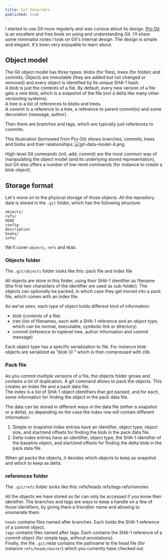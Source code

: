 ```yaml
---
title: Git Internals
published: true
---
```




I started to use Git more regularly and was curious about its design. [Pro Git](http://www.git-scm.com/book/en/v2) is an excellent and free book on using and understanding Git. I'll share some minimalist notes I took on Git's internal design. The design is simple and elegant. It's been very enjoyable to learn about.

## Object model
The Git object model has three types: blobs (for files), trees (for folder) and commits. Objects are immutable (they are added but not changed or removed) and every object is identified by its unique SHA-1 hash.  
A blob is just the contents of a file. By default, every new version of a file gets a new blob, which is a snapshot of the file (not a delta like many other versioning systems).  
A tree is a list of references to blobs and trees.  
A commit is a reference to a tree, a reference to parent commit(s) and some decoration (message, author).  

Then there are branches and tags, which are typically just references to commits. 

This illustration (borrowed from Pro Git) shows branches, commits, trees and blobs and their relationships:
![git-data-model-4.png]({{site.baseurl}}/archives/images/git-data-model-4.png)

High-level Git commands (init, add, commit) are the most common way of manipulating the object model (and its underlying stored representation), but Git also offers a number of low-level commands (for instance to create a blob object).

## Storage format
Let's move on to the physical storage of those objects. All the repository data is stored in the `.git` folder, which has the following structure:

    objects/ 
    refs/ 
    HEAD 
    config
    description
    hooks/ 
    info/ 

We'll cover `objects`, `refs` and `HEAD`.

### Objects folder
The `.git/objects` folder looks like this: 
    <SHA-1 named files>
    pack file and index file
    
All objects are store in this folder, using their SHA-1 identifier as filename (the first two characters of the identifier are used as sub-folder). The objects can optionally be packed, in which case they get moved into a pack file, which comes with an index file.

As we've seen, each type of object holds different kind of information:
* blob (contents of a file)
* tree (list of filenames, each with a SHA-1 reference and an object type, which can be normal, executable, symbolic link or directory) 
* commit (reference to toplevel tree, author information and commit message)

Each object type has a specific serialization to file. For instance blob objects are serialized as "blob <space> <content length> \0 <content> <linefeed>" which is then compressed with zlib.

### Pack file
As you commit multiple versions of a file, the objects folder grows and contains a lot of duplication. A git command allows to pack the objects. This creates an index file and a pack data file.  
The index is a list of SHA-1 object identifiers that got packed, and for each, some information for finding the object in the pack data file. 

The data can be stored in different ways in the data file (either a snapshot or a delta), so depending on the case the index row will contain different information:  
1. Simple or snapshot index entries have an identifier, object type, object size, and start/end offsets for finding the blob in the pack data file.  
2. Delta index entries have an identifier, object type, the SHA-1 identifier of the baseline object, and start/end offsets for finding the delta blob in the pack data file.

When git packs the objects, it decides which objects to keep as snapshot and which to keep as delta.


### references folder
The `.git/refs` folder looks like this:
    refs/heads
    refs/tags
    refs/remotes

All the objects we have stored so far can only be accessed if you know their identifier. The branches and tags are ways to keep a handle on a few of those identifiers, by giving them a friendlier name and allowing to enumerate them.

`heads` contains files named after branches. Each holds the SHA-1 reference of a commit object.  
`tags` contains files named after tags. Each contains the SHA-1 reference of a commit object (for simple tags, without annotations).  
Finally, the file `.git/HEAD` contains the pathname to the head file (for instance `refs/heads/master`) which you currently have checked out.  
